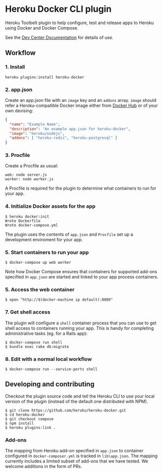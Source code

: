 # Heroku Docker CLI plugin

Heroku Toolbelt plugin to help configure, test and release apps to Heroku using Docker and Docker Compose.

See the [Dev Center Documentation](https://devcenter.heroku.com/articles/introduction-local-development-with-docker) for details of use.

## Workflow

### 1. Install

    heroku plugins:install heroku-docker

### 2. app.json

Create an app.json file with an `image` key and an `addons` array.
`image` should refer a Heroku-compatible Docker image either from [Docker Hub](https://hub.docker.com/u/heroku/) or of your own devising:

```json
{
  "name": "Example Name",
  "description": "An example app.json for heroku-docker",
  "image": "heroku/nodejs",
  "addons": [ "heroku-redis", "heroku-postgresql" ]
}
```

### 3. Procfile

Create a Procfile as usual:

```
web: node server.js
worker: node worker.js
```

A Procfile is required for the plugin to determine what containers to run for your app.

### 4. Initialize Docker assets for the app

```
$ heroku docker:init
Wrote Dockerfile
Wrote docker-compose.yml
```

The plugin uses the contents of `app.json` and `Procfile` set up a development enviroment for your app.

### 5. Start containers to run your app

```
$ docker-compose up web worker
```

Note how Docker Compose ensures that containers for supported add-ons specified in `app.json` are started and linked to your app process containers.

### 5. Access the web container

```
$ open "http://$(docker-machine ip default):8080"
```

### 7. Get shell access

The plugin will configure a `shell` container process that you can use to get shell access to containers running your app.
This is handy for completing administrative tasks (eg. for a Rails app):

    $ docker-compose run shell
    $ bundle exec rake db:migrate

### 8. Edit with a normal local workflow

```
$ docker-compose run --service-ports shell
```

## Developing and contributing

Checkout the plugin source code and tell the Heroku CLI to use your local version of the plugin (instead of the default one distributed with NPM).

```
$ git clone https://github.com/heroku/heroku-docker.git
$ cd heroku-docker
$ git checkout compose
$ npm install
$ heroku plugins:link .
```

### Add-ons

The mapping from Heroku add-on specified in `app.json` to container configured in `docker-composer.yml` is tracked in `lib\app.json`.
The mapping currently includes a limited subset of add-ons that we have tested. We welcome additions in the form of PRs.